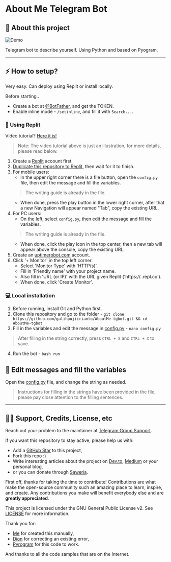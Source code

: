 # About Me Telegram Bot

## 🔗 About this project
![Demo](https://telegra.ph/file/5b295909d59a7a5d51219.jpg)

Telegram bot to describe yourself. Using Python and based on Pyogram.

---

## ⚡️ How to setup?
Very easy. Can deploy using Replit or install locally.

Before starting..
- Create a bot at [@BotFather](https://t.me/BotFather), and get the TOKEN.
- Enable inline mode - `/setinline`, and fill it with `Search...`.

### 🚀 Using Replit
Video tutorial? [Here it is!](https://youtu.be/9UfgZO4SRLo)
> Note: The video tutorial above is just an illustration, for more details, please read below.
1. Create a [Replit](https://replit.com) account first.
2. [Duplicate this repository to Replit](https://replit.com/github/galihpujiirianto/AboutMe-tgbot), then wait for it to finish.
3. For mobile users:
    - In the upper right corner there is a file button, open the `config.py` file, then edit the message and fill the variables.
    > The writing guide is already in the file.
    - When done, press the play button in the lower right corner, after that a new Navigation will appear named "Tab", copy the existing URL.
4. For PC users:
    - On the left, select `config.py`, then edit the message and fill the variables.
    > The writing guide is already in the file.
    - When done, click the play icon in the top center, then a new tab will appear above the console, copy the existing URL.
5. Create an [uptimerobot.com](https://uptimerobot.com) account.
6. Click '+ Monitor' in the top left corner.
    - Select 'Monitor Type' with 'HTTP(s)'.
    - Fill in 'Friendly name' with your project name.
    - Also fill in 'URL (or IP)' with the URL given Replit ('https://<project name>.<replit username>.repl.co').
    - When done, click 'Create Monitor'.

### 💻 Local installation
1. Before running, install Git and Python first.
2. Clone this repository and go to the folder - `git clone https://github.com/galihpujiirianto/AboutMe-tgbot.git && cd AboutMe-tgbot`
3. Fill in the variables and edit the message in [config.py](./config.py) - `nano config.py`
> After filling in the string correctly, press `CTRL + S` and `CTRL + X` to save.
4. Run the bot - `bash run`

## 📃 Edit messages and fill the variables
Open the [config.py](./config.py) file, and change the string as needed.
> Instructions for filling in the strings have been provided in the file, please pay close attention to the filling sentences.

---

## ✍🏻 Support, Credits, License, etc
Reach out your problem to the maintainer at [Telegram Group Support](https://t.me/GalonSupport).

If you want this repository to stay active, please help us with:
- Add a [GitHub Star](https://github.com/galihpujiirianto/AboutMe-tgbot) to this project,
- Fork this repo :)
- Write interesting articles about the project on [Dev.to](dev.to), [Medium](medium.com) or your personal blog,
- or you can donate through [Saweria](https://saweria.co/galihpujiirianto).

First off, thanks for taking the time to contribute! Contributions are what make the open-source community such an amazing place 
to learn, inspire, and create. Any contributions you make will benefit everybody else and are **greatly appreciated**.

This project is licensed under the GNU General Public License v2. See [LICENSE](./LICENSE) for more information.

Thank you for:
- [Me](https://github.com/galihpujiirianto) for created this manually,
- [Dion](https://github.com/SeorangDion) for correcting an existing error,
- [Pyrogram](https://github.com/pyrogram/pyrogram) for this code to work.

And thanks to all the code samples that are on the Internet.

